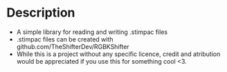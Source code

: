 # Description 
* A simple library for reading and writing .stimpac files
* .stimpac files can be created with github.com/TheShifterDev/RGBKShifter
* While this is a project without any specific licence, credit and atribution would be appreciated if you use this for something cool \<3.